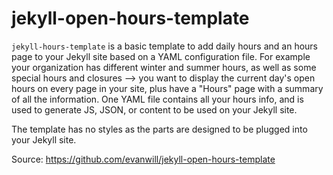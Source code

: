 # jekyll-open-hours-template

`jekyll-hours-template` is a basic template to add daily hours and an hours page to your Jekyll site based on a YAML configuration file.
For example your organization has different winter and summer hours, as well as some special hours and closures --> you want to display the current day's open hours on every page in your site, plus have a "Hours" page with a summary of all the information.
One YAML file contains all your hours info, and is used to generate JS, JSON, or content to be used on your Jekyll site.

The template has no styles as the parts are designed to be plugged into your Jekyll site.

Source: https://github.com/evanwill/jekyll-open-hours-template
